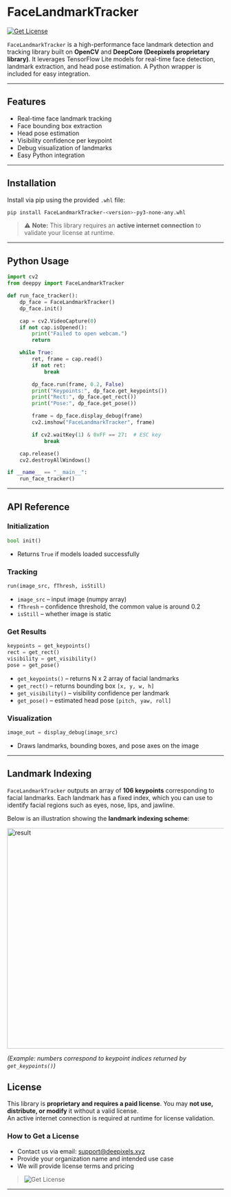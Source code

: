 # FaceLandmarkTracker

[![Get License](https://img.shields.io/badge/Get%20License-Contact%20Us-yellow)](#license)

`FaceLandmarkTracker` is a high-performance face landmark detection and tracking library built on **OpenCV** and **DeepCore (Deepixels proprietary library)**. It leverages TensorFlow Lite models for real-time face detection, landmark extraction, and head pose estimation. A Python wrapper is included for easy integration.

---

## Features

* Real-time face landmark tracking
* Face bounding box extraction
* Head pose estimation
* Visibility confidence per keypoint
* Debug visualization of landmarks
* Easy Python integration

---

## Installation

Install via pip using the provided `.whl` file:

```bash
pip install FaceLandmarkTracker-<version>-py3-none-any.whl
```

> ⚠️ **Note:** This library requires an **active internet connection** to validate your license at runtime.

---

## Python Usage

```python
import cv2
from deeppy import FaceLandmarkTracker

def run_face_tracker():
    dp_face = FaceLandmarkTracker()
    dp_face.init()

    cap = cv2.VideoCapture(0)
    if not cap.isOpened():
        print("Failed to open webcam.")
        return

    while True:
        ret, frame = cap.read()
        if not ret:
            break

        dp_face.run(frame, 0.2, False)
        print("Keypoints:", dp_face.get_keypoints())
        print("Rect:", dp_face.get_rect())
        print("Pose:", dp_face.get_pose())

        frame = dp_face.display_debug(frame)
        cv2.imshow("FaceLandmarkTracker", frame)

        if cv2.waitKey(1) & 0xFF == 27:  # ESC key
            break

    cap.release()
    cv2.destroyAllWindows()

if __name__ == "__main__":
    run_face_tracker()
```

---

## API Reference

### Initialization

```python
bool init()
```
* Returns `True` if models loaded successfully


### Tracking

```python
run(image_src, fThresh, isStill)
```

* `image_src` – input image (numpy array)
* `fThresh` – confidence threshold, the common value is around 0.2
* `isStill` – whether image is static

### Get Results

```python
keypoints = get_keypoints()
rect = get_rect()
visibility = get_visibility()
pose = get_pose()
```

* `get_keypoints()` – returns N x 2 array of facial landmarks
* `get_rect()` – returns bounding box `[x, y, w, h]`
* `get_visibility()` – visibility confidence per landmark
* `get_pose()` – estimated head pose `[pitch, yaw, roll]`

### Visualization

```python
image_out = display_debug(image_src)
```

* Draws landmarks, bounding boxes, and pose axes on the image

---

## Landmark Indexing

`FaceLandmarkTracker` outputs an array of **106 keypoints** corresponding to facial landmarks.
Each landmark has a fixed index, which you can use to identify facial regions such as eyes, nose, lips, and jawline.

Below is an illustration showing the **landmark indexing scheme**:

<img width="512" height="512" alt="result" src="https://github.com/user-attachments/assets/05862c02-4a6d-4654-a8b9-c96652170ec2" />

*(Example: numbers correspond to keypoint indices returned by `get_keypoints()`)*


## License

This library is **proprietary and requires a paid license**. You may **not use, distribute, or modify** it without a valid license.  
An active internet connection is required at runtime for license validation.  


### How to Get a License

* Contact us via email: [support@deepixels.xyz](mailto:support@deepixels.xyz)
* Provide your organization name and intended use case
* We will provide license terms and pricing

> ![Get License](https://img.shields.io/badge/Get%20License-Contact%20Us-yellow)

---
